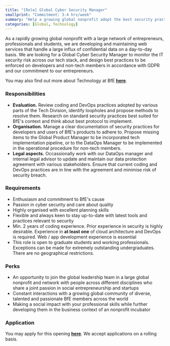 ```yaml
---
title: "[Role] Global Cyber Security Manager"
smallprint: "Commitment: 3-4 hrs/week"
summary: "Help a growing global nonprofit adopt the best security practice throughout our tech stack and safeguard our valuable data. Sharpen your technical skills while delivering a tangible social impact. Work with student and professional developers across the world with a shared passion in social causes." # this will be visible on platforms like LinkedIn when sharing
categories: [Global, Technology]
---
```


As a rapidly growing global nonprofit with a large network of entrepreneurs, professionals and students, we are developing and maintaining web services that handle a large influx of confidential data on a day-to-day basis. We are looking for a Global Cyber Security Manager to monitor the IT security risk across our tech stack, and design best practices to be enforced on developers and non-tech members in accordance with GDPR and our commitment to our entrepreneurs.

You may also find out more about Technology at BfE [**here**](https://tech.bridgesforenterprise.com).

### Responsibilities
- **Evaluation.** Review coding and DevOps practices adopted by various parts of the Tech Division, identify loopholes and propose methods to resolve them. Research on standard security practices best suited for BfE's context and think about best protocol to implement. 
- **Organisation.** Manage a clear documentation of security practices for developers and users of BfE's products to adhere to. Propose missing items to the Global Product Manager to be incorporated tech implementation pipeline, or to the DataOps Manager to be implemented in the operational procedure for non-tech members.
- **Legal aspects.** Occassionally work with our DataOps manager and internal legal advisor to update and maintain our data protection agreement with various stakeholders. Ensure that current coding and DevOps practices are in line with the agreement and minimise risk of security breach.

### Requirements
- Enthusiasm and commitment to BfE's cause
- Passion in cyber security and care about quality
- Highly organised with excellent planning skills
- Flexible and always keen to stay up-to-date with latest tools and practices relevant to security
- Min. 2 years of coding experience. Prior experience in security is highly desirable. Experience in **at least one** of cloud architecture and DevOps is required. Web / app development experience is essential  
- This role is open to graduate students and working professionals. Exceptions can be made for extremely outstanding undergraduates. There are no geographical restrictions.

### Perks
- An opportunity to join the global leadership team in a large global nonprofit and network with people across different disciplines who share a joint passion in social entrepreneurship and startups
- Constant interactions with a growing global community of diverse, talented and passionate BfE members across the world
- Making a social impact with your professional skills while further developing them in the business context of an nonprofit incubator

### Application
You may apply for this opening [**here**](https://forms.gle/tbBKj6TAAX1G2Y93A). We accept applications on a rolling basis.

